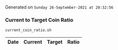 Generated on `Sunday 26-September-2021 at 20:32:56`

### Current to Target Coin Ratio
`current_coin_ratio.sh`

Date|Current|Target|Ratio
---|---|---|---

